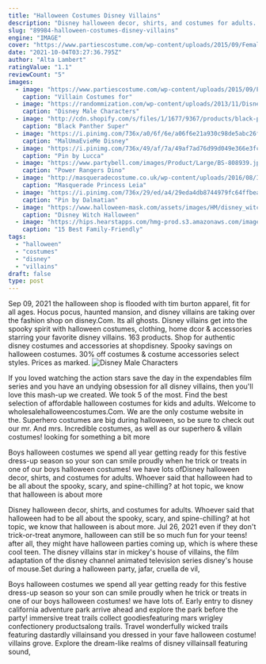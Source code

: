 ```yaml
---
title: "Halloween Costumes Disney Villains"
description: "Disney halloween decor, shirts, and costumes for adults. Whoever said that halloween had to be all about the spooky, scary, and spine-chilling? at hot topic, we know that halloween is about more"
slug: "89984-halloween-costumes-disney-villains"
engine: "IMAGE"
cover: "https://www.partiescostume.com/wp-content/uploads/2015/09/Female-Villains-Costumes.jpg"
date: "2021-10-04T03:27:36.795Z"
author: "Alta Lambert"
ratingValue: "1.1"
reviewCount: "5"
images:
  - image: "https://www.partiescostume.com/wp-content/uploads/2015/09/Female-Villains-Costumes.jpg"
    caption: "Villain Costumes for"
  - image: "https://randommization.com/wp-content/uploads/2013/11/Disney-Male-Characters-for-Halloween_5.jpg"
    caption: "Disney Male Characters"
  - image: "http://cdn.shopify.com/s/files/1/1677/9367/products/black-panther-super-deluxe-battle-costume-for-kids-marvel-black-panther-rubies-kids-boys-marvel-700164l-2_800x.jpg?v=1588223522"
    caption: "Black Panther Super"
  - image: "https://i.pinimg.com/736x/a0/6f/6e/a06f6e21a930c98de5abc26f00a501e9.jpg"
    caption: "MalUmaEvieMe Disney"
  - image: "https://i.pinimg.com/736x/49/af/7a/49af7ad76d99d049e366e3fcb301d5b8.jpg"
    caption: "Pin by Lucca"
  - image: "https://www.partybell.com/images/Product/Large/BS-808939.jpg"
    caption: "Power Rangers Dino"
  - image: "http://masqueradecostume.co.uk/wp-content/uploads/2016/08/IMG_2258.jpg"
    caption: "Masquerade Princess Leia"
  - image: "https://i.pinimg.com/736x/29/ed/a4/29eda4db8744979fc64ffbeaf1e0cc89.jpg"
    caption: "Pin by Dalmatian"
  - image: "https://www.halloween-mask.com/assets/images/HM/disney_witch2_drksde.jpg"
    caption: "Disney Witch Halloween"
  - image: "https://hips.hearstapps.com/hmg-prod.s3.amazonaws.com/images/super-monsters-netflix-1532448162.jpg?crop=1xw:0.99xh;center,top&resize=768:*"
    caption: "15 Best Family-Friendly"
tags:
  - "halloween"
  - "costumes"
  - "disney"
  - "villains"
draft: false
type: post
---
```


Sep 09, 2021 the halloween shop is flooded with tim burton apparel, fit for all ages. Hocus pocus, haunted mansion, and disney villains are taking over the fashion shop on disney.Com. Its all ghosts. Disney villains get into the spooky spirit with halloween costumes, clothing, home dcor & accessories starring your favorite disney villains. 163 products. Shop for authentic disney costumes and accessories at shopdisney.  Spooky savings on halloween costumes. 30% off costumes & costume accessories select styles. Prices as marked.
![Disney Male Characters](https://randommization.com/wp-content/uploads/2013/11/Disney-Male-Characters-for-Halloween_5.jpg "Disney Male Characters")

If you loved watching the action stars save the day in the expendables film series and you have an undying obsession for all disney villains, then you&#39;ll love this mash-up we created. We took 5 of the most. Find the best selection of affordable halloween costumes for kids and adults. Welcome to wholesalehalloweencostumes.Com. We are the only costume website in the. Superhero costumes are big during halloween, so be sure to check out our mr. And mrs. Incredible costumes, as well as our superhero &amp; villain costumes! looking for something a bit more
<!--inArticleAds-->

<!--galleryOne-->

Boys halloween costumes we spend all year getting ready for this festive dress-up season so your son can smile proudly when he trick or treats in one of our boys halloween costumes! we have lots ofDisney halloween decor, shirts, and costumes for adults. Whoever said that halloween had to be all about the spooky, scary, and spine-chilling? at hot topic, we know that halloween is about more
<!--inArticleAds-->

<!--galleryTwo-->

Disney halloween decor, shirts, and costumes for adults. Whoever said that halloween had to be all about the spooky, scary, and spine-chilling? at hot topic, we know that halloween is about more. Jul 26, 2021 even if they don't trick-or-treat anymore, halloween can still be so much fun for your teens! after all, they might have halloween parties coming up, which is where these cool teen. The disney villains star in mickey's house of villains, the film adaptation of the disney channel animated television series disney's house of mouse.Set during a halloween party, jafar, cruella de vil,
<!--galleryThree-->

Boys halloween costumes we spend all year getting ready for this festive dress-up season so your son can smile proudly when he trick or treats in one of our boys halloween costumes! we have lots of. Early entry to disney california adventure park arrive ahead and explore the park before the party! immersive treat trails collect goodiesfeaturing mars wrigley confectionery productsalong trails. Travel wonderfully wicked trails featuring dastardly villainsand you dressed in your fave halloween costume! villains grove. Explore the dream-like realms of disney villainsall featuring sound,